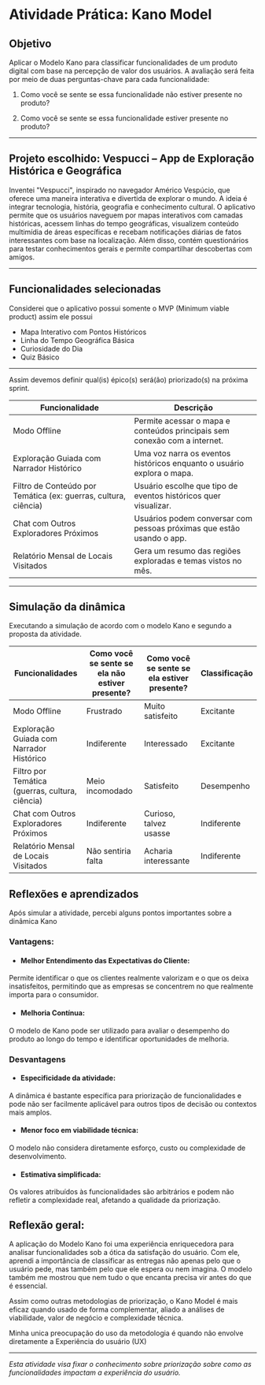 # Atividade Prática: Kano Model

## Objetivo  
Aplicar o Modelo Kano para classificar funcionalidades de um produto digital com base na percepção de valor dos usuários. A avaliação será feita por meio de duas perguntas-chave para cada funcionalidade:

1. Como você se sente se essa funcionalidade não estiver presente no produto?

2. Como você se sente se essa funcionalidade estiver presente no produto?
---

## Projeto escolhido: Vespucci – App de Exploração Histórica e Geográfica

 Inventei "Vespucci", inspirado no navegador Américo Vespúcio, que oferece uma maneira interativa e divertida de explorar o mundo. A ideia é integrar tecnologia, história, geografia e conhecimento cultural. O aplicativo permite que os usuários naveguem por mapas interativos com camadas históricas, acessem linhas do tempo geográficas, visualizem conteúdo multimídia de áreas específicas e recebam notificações diárias de fatos interessantes com base na localização. Além disso, contém questionários para testar conhecimentos gerais e permite compartilhar descobertas com amigos.

---

## Funcionalidades selecionadas

Considerei que o aplicativo possui somente o MVP (Minimum viable product) assim ele possui 
* Mapa Interativo com Pontos Históricos
* Linha do Tempo Geográfica Básica
* Curiosidade do Dia
* Quiz Básico

---
Assim devemos definir qual(is) épico(s) será(ão) priorizado(s) na próxima sprint.

|Funcionalidade|Descrição|
-|-|
| Modo Offline	                                                | Permite acessar o mapa e conteúdos principais sem conexão com a internet.|
| Exploração Guiada com Narrador Histórico                      |Uma voz narra os eventos históricos enquanto o usuário explora o mapa.	|
|Filtro de Conteúdo por Temática (ex: guerras, cultura, ciência)|Usuário escolhe que tipo de eventos históricos quer visualizar.|
| Chat com Outros Exploradores Próximos	        |Usuários podem conversar com pessoas próximas que estão usando o app.	|
| Relatório Mensal de Locais Visitados		        |Gera um resumo das regiões exploradas e temas vistos no mês.|


---
## Simulação da dinâmica  

Executando a simulação de acordo com o modelo Kano e segundo a proposta da atividade.

| Funcionalidades                                            | Como você se sente se ela não estiver presente? | Como você se sente se ela estiver presente? | Classificação     |
|---|---|---|---|
|Modo Offline|Frustrado|Muito satisfeito|Excitante
|Exploração Guiada com Narrador Histórico|Indiferente|Interessado|Excitante
|Filtro por Temática (guerras, cultura, ciência) |Meio incomodado|Satisfeito|Desempenho
| Chat com Outros Exploradores Próximos  |Indiferente|Curioso, talvez usasse|Indiferente
| Relatório Mensal de Locais Visitados  |Não sentiria falta|Acharia interessante|Indiferente


## Reflexões e aprendizados  
Após simular a atividade, percebi alguns pontos importantes sobre a dinâmica Kano

### Vantagens:

* #### Melhor Entendimento das Expectativas do Cliente:
Permite identificar o que os clientes realmente valorizam e o que os deixa insatisfeitos, permitindo que as empresas se concentrem no que realmente importa para o consumidor. 

 * #### Melhoria Contínua:
O modelo de Kano pode ser utilizado para avaliar o desempenho do produto ao longo do tempo e identificar oportunidades de melhoria. 

### Desvantagens

* #### Especificidade da atividade: 
A dinâmica é bastante específica para priorização de funcionalidades e pode não ser facilmente aplicável para outros tipos de decisão ou contextos mais amplos.

* #### Menor foco em viabilidade técnica: 
O modelo não considera diretamente esforço, custo ou complexidade de desenvolvimento.


* #### Estimativa simplificada: 
Os valores atribuídos às funcionalidades são arbitrários e podem não refletir a complexidade real, afetando a qualidade da priorização.

Reflexão geral:
---

A aplicação do Modelo Kano foi uma experiência enriquecedora para analisar funcionalidades sob a ótica da satisfação do usuário. Com ele, aprendi a importância de classificar as entregas não apenas pelo que o usuário pede, mas também pelo que ele espera ou nem imagina. O modelo também me mostrou que nem tudo o que encanta precisa vir antes do que é essencial.

Assim como outras metodologias de priorização, o Kano Model é mais eficaz quando usado de forma complementar, aliado a análises de viabilidade, valor de negócio e complexidade técnica.

Minha unica preocupação do uso da metodologia é quando não envolve diretamente a Experiência do usuário (UX)

---

*Esta atividade visa fixar o conhecimento sobre priorização sobre como as funcionalidades impactam a experiência do usuário.*
